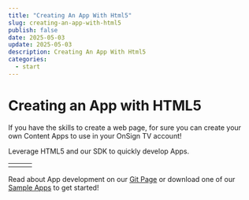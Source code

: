 ```yaml
---
title: "Creating An App With Html5"
slug: creating-an-app-with-html5
publish: false
date: 2025-05-03
update: 2025-05-03
description: Creating An App With Html5
categories:
  - start
---
```


Creating an App with HTML5
==========================

If you have the skills to create a web page, for sure you can create your own Content Apps to use in your OnSign TV account!

Leverage HTML5 and our SDK to quickly develop Apps.

|  |  |  |
| --- | --- | --- |
|  |  |  |

Read about App development on our [Git Page](https://github.com/onsigntv/apps/tree/master/docs) or download one of our [Sample Apps](https://github.com/onsigntv/apps/tree/master/samples) to get started!
